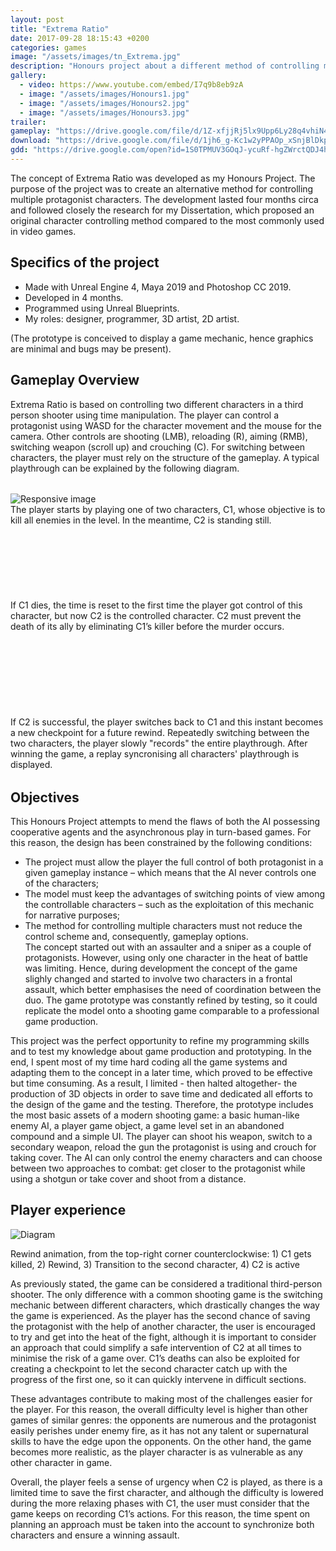 ```yaml
---
layout: post
title: "Extrema Ratio"
date: 2017-09-28 18:15:43 +0200
categories: games
image: "/assets/images/tn_Extrema.jpg"
description: "Honours project about a different method of controlling multiple character in a TPS shooter"
gallery:
  - video: https://www.youtube.com/embed/I7q9b8eb9zA
  - image: "/assets/images/Honours1.jpg"
  - image: "/assets/images/Honours2.jpg"
  - image: "/assets/images/Honours3.jpg"
trailer:
gameplay: "https://drive.google.com/file/d/1Z-xfjjRj5lx9Upp6Ly28q4vhiN4e0RZR/preview"
download: "https://drive.google.com/file/d/1jh6_g-Kc1w2yPPAOp_xSnjBlDkpcQrhs/view?usp=sharing"
gdd: "https://drive.google.com/open?id=1S0TPMUV3GOqJ-ycuRf-hgZWrctQDJ4h_"
---
```


The concept of Extrema Ratio was developed as my Honours Project. The purpose of the project was to create an alternative method for controlling multiple protagonist characters. The development lasted four months circa and followed closely the research for my Dissertation, which proposed an original character controlling method compared to the most commonly used in video games.

## Specifics of the project

- Made with Unreal Engine 4, Maya 2019 and Photoshop CC 2019.
- Developed in 4 months.
- Programmed using Unreal Blueprints.
- My roles: designer, programmer, 3D artist, 2D artist.

(The prototype is conceived to display a game mechanic, hence graphics are minimal and bugs may be present).

## Gameplay Overview

Extrema Ratio is based on controlling two different characters in a third person shooter using time manipulation. The player can control a protagonist using WASD for the character movement and the mouse for the camera. Other controls are shooting (LMB), reloading (R), aiming (RMB), switching weapon (scroll up) and crouching (C). For switching between characters, the player must rely on the structure of the gameplay. A typical playthrough can be explained by the following diagram.<br>

<div class="row" style="margin-top: 2rem; margin-bottom: 2rem;">
<div class="col">
<img src="\assets\images\diagramHonours.jpg" class="img-fluid" alt="Responsive image">

</div>

<div class="col">
The player starts by playing one of two characters, C1, whose objective is to kill all enemies in the level. In the meantime, C2 is standing still.
<br><br><br><br><br><br><br><br>If C1 dies, the time is reset to the first time the player got control of this character, but now C2 is the controlled character. C2 must prevent the death of its ally by eliminating C1’s killer before the murder occurs.
<br><br><br><br><br><br><br><br><br>If C2 is successful, the player switches back to C1 and this instant becomes a new checkpoint for a future rewind. Repeatedly switching between the two characters, the player slowly "records" the entire playthrough. After winning the game, a replay syncronising all characters' playthrough is displayed.
</div>

</div>

## Objectives

This Honours Project attempts to mend the flaws of both the AI possessing cooperative agents and the asynchronous play in turn-based games. For this reason, the design has been constrained by the following conditions:

- The project must allow the player the full control of both protagonist in a given gameplay instance – which means that the AI never controls one of the characters;
- The model must keep the advantages of switching points of view among the controllable characters – such as the exploitation of this mechanic for narrative purposes;
- The method for controlling multiple characters must not reduce the control scheme and, consequently, gameplay options.
  <br>The concept started out with an assaulter and a sniper as a couple of protagonists. However, using only one character in the heat of battle was limiting. Hence, during development the concept of the game slighly changed and started to involve two characters in a frontal assault, which better emphasises the need of coordination between the duo. The game prototype was constantly refined by testing, so it could replicate the model onto a shooting game comparable to a professional game production.

This project was the perfect opportunity to refine my programming skills and to test my knowledge about game production and prototyping. In the end, I spent most of my time hard coding all the game systems and adapting them to the concept in a later time, which proved to be effective but time consuming. As a result, I limited - then halted altogether- the production of 3D objects in order to save time and dedicated all efforts to the design of the game and the testing. Therefore, the prototype includes the most basic assets of a modern shooting game: a basic human-like enemy AI, a player game object, a game level set in an abandoned compound and a simple UI. The player can shoot his weapon, switch to a secondary weapon, reload the gun the protagonist is using and crouch for taking cover. The AI can only control the enemy characters and can choose between two approaches to combat: get closer to the protagonist while using a shotgun or take cover and shoot from a distance.

## Player experience

<div class="text-center">
<img src="\assets\images\rewindHonours.JPG" class="img-fluid rounded" alt="Diagram">
<p>Rewind animation, from the top-right corner counterclockwise: 1) C1 gets killed, 2) Rewind, 3) Transition to the second character, 4) C2 is active</p>
</div>

As previously stated, the game can be considered a traditional third-person shooter. The only difference with a common shooting game is the switching mechanic between different characters, which drastically changes the way the game is experienced. As the player has the second chance of saving the protagonist with the help of another character, the user is encouraged to try and get into the heat of the fight, although it is important to consider an approach that could simplify a safe intervention of C2 at all times to minimise the risk of a game over. C1’s deaths can also be exploited for creating a checkpoint to let the second character catch up with the progress of the first one, so it can quickly intervene in difficult sections.

These advantages contribute to making most of the challenges easier for the player. For this reason, the overall difficulty level is higher than other games of similar genres: the opponents are numerous and the protagonist easily perishes under enemy fire, as it has not any talent or supernatural skills to have the edge upon the opponents. On the other hand, the game becomes more realistic, as the player character is as vulnerable as any other character in game.

Overall, the player feels a sense of urgency when C2 is played, as there is a limited time to save the first character, and although the difficulty is lowered during the more relaxing phases with C1, the user must consider that the game keeps on recording C1’s actions. For this reason, the time spent on planning an approach must be taken into the account to synchronize both characters and ensure a winning assault.
